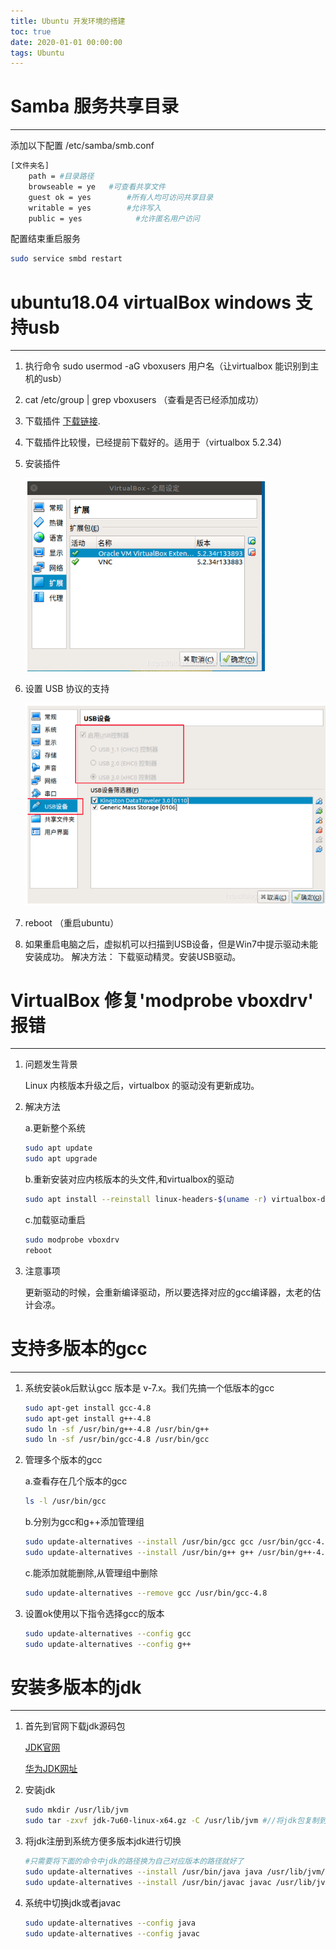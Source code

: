 ```yaml
---
title: Ubuntu 开发环境的搭建
toc: true
date: 2020-01-01 00:00:00
tags: Ubuntu
---
```


# Samba 服务共享目录

------

添加以下配置 /etc/samba/smb.conf

```bash
[文件夹名]
	path = #目录路径
	browseable = ye   #可查看共享文件
	guest ok = yes        #所有人均可访问共享目录
	writable = yes        #允许写入
	public = yes            #允许匿名用户访问
```

配置结束重启服务

```bash
sudo service smbd restart
```

# ubuntu18.04 virtualBox windows 支持usb

------



1. 执行命令
   sudo usermod -aG vboxusers 用户名（让virtualbox 能识别到主机的usb）

2. cat /etc/group | grep vboxusers （查看是否已经添加成功）

3. 下载插件 [下载链接](https://download.java.net/virtualbox/).

4. 下载插件比较慢，已经提前下载好的。适用于（virtualbox 5.2.34) 

5. 安装插件

   ![操作示意图](Ubuntu%20%E5%BC%80%E5%8F%91%E7%8E%AF%E5%A2%83%E7%9A%84%E6%90%AD%E5%BB%BA/image-20201111105153041.png)

6. 设置 USB 协议的支持

   ![操作示意图](Ubuntu%20%E5%BC%80%E5%8F%91%E7%8E%AF%E5%A2%83%E7%9A%84%E6%90%AD%E5%BB%BA/image-20201111105232574.png)

7. reboot （重启ubuntu）

8. 如果重启电脑之后，虚拟机可以扫描到USB设备，但是Ｗin7中提示驱动未能安装成功。
   解决方法：
   下载驱动精灵。安装USB驱动。

# VirtualBox 修复'modprobe vboxdrv' 报错

------



1. 问题发生背景 

   Linux 内核版本升级之后，virtualbox 的驱动没有更新成功。

2. 解决方法

   a.更新整个系统

   ```bash
   sudo apt update
   sudo apt upgrade
   ```

   b.重新安装对应内核版本的头文件,和virtualbox的驱动

   ```bash
   sudo apt install --reinstall linux-headers-$(uname -r) virtualbox-dkms dkms
   ```

   c.加载驱动重启

   ```bash
   sudo modprobe vboxdrv
   reboot
   ```


3. 注意事项

   更新驱动的时候，会重新编译驱动，所以要选择对应的gcc编译器，太老的估计会凉。

# 支持多版本的gcc

------



1. 系统安装ok后默认gcc 版本是 v-7.x。我们先搞一个低版本的gcc

   ```bash
   sudo apt-get install gcc-4.8
   sudo apt-get install g++-4.8
   sudo ln -sf /usr/bin/g++-4.8 /usr/bin/g++
   sudo ln -sf /usr/bin/gcc-4.8 /usr/bin/gcc
   ```

2. 管理多个版本的gcc

   a.查看存在几个版本的gcc

   ```bash
   ls -l /usr/bin/gcc
   ```

   b.分别为gcc和g++添加管理组

   ```bash
   sudo update-alternatives --install /usr/bin/gcc gcc /usr/bin/gcc-4.8 40
   sudo update-alternatives --install /usr/bin/g++ g++ /usr/bin/g++-4.8 40
   ```

   c.能添加就能删除,从管理组中删除

   ```bash
   sudo update-alternatives --remove gcc /usr/bin/gcc-4.8
   ```

3. 设置ok使用以下指令选择gcc的版本

   ```bash
   sudo update-alternatives --config gcc
   sudo update-alternatives --config g++
   ```

# 安装多版本的jdk

------



1. 首先到官网下载jdk源码包

   [JDK官网](http://www.oracle.com/technetwork/java/javase/downloads/index.html)

   [华为JDK网址](https://mirrors.huaweicloud.com/java/jdk/)

2. 安装jdk

   ```bash
   sudo mkdir /usr/lib/jvm
   sudo tar -zxvf jdk-7u60-linux-x64.gz -C /usr/lib/jvm #//将jdk包复制到该目录进行解压
   ```

3. 将jdk注册到系统方便多版本jdk进行切换

   ```bash
   #只需要将下面的命令中jdk的路径换为自己对应版本的路径就好了
   sudo update-alternatives --install /usr/bin/java java /usr/lib/jvm/jdk1.8.0_191/bin/java 300
   sudo update-alternatives --install /usr/bin/javac javac /usr/lib/jvm/jdk1.8.0_191/bin/javac 300
   ```

4. 系统中切换jdk或者javac

   ```bash
   sudo update-alternatives --config java
   sudo update-alternatives --config javac
   ```

   

